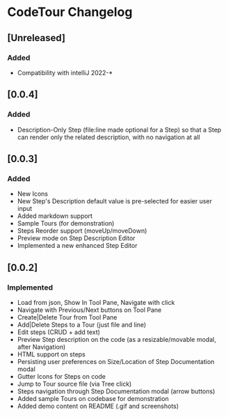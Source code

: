 <!-- Keep a Changelog guide -> https://keepachangelog.com -->

# CodeTour Changelog

## [Unreleased]

### Added

- Compatibility with intelliJ 2022-*

## [0.0.4]

### Added

- Description-Only Step (file:line made optional for a Step) so that a Step can render only the related description,
  with no navigation at all

## [0.0.3]

### Added

- New Icons
- New Step's Description default value is pre-selected for easier user input
- Added markdown support
- Sample Tours (for demonstration)
- Steps Reorder support (moveUp/moveDown)
- Preview mode on Step Description Editor
- Implemented a new enhanced Step Editor

## [0.0.2]
### Implemented
- Load from json, Show In Tool Pane, Navigate with click
- Navigate with Previous/Next buttons on Tool Pane
- Create|Delete Tour from Tool Pane
- Add|Delete Steps to a Tour (just file and line)
- Edit steps (CRUD + add text)
- Preview Step description on the code (as a resizable/movable modal, after Navigation)
- HTML support on steps
- Persisting user preferences on Size/Location of Step Documentation modal
- Gutter Icons for Steps on code
- Jump to Tour source file (via Tree click)
- Steps navigation through Step Documentation modal (arrow buttons)
- Added sample Tours on codebase for demonstration
- Added demo content on README (.gif and screenshots)